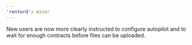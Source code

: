 ```yaml
---
'renterd': minor
---
```


New users are now more clearly instructed to configure autopilot and to wait for enough contracts before files can be uploaded.
